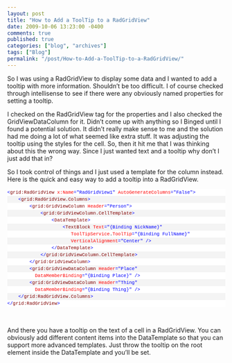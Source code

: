 ```yaml
---
layout: post
title: "How to Add a ToolTip to a RadGridView"
date: 2009-10-06 13:23:00 -0400
comments: true
published: true
categories: ["blog", "archives"]
tags: ["Blog"]
permalink: "/post/How-to-Add-a-ToolTip-to-a-RadGridView/"
---
```

<!-- more -->

<p>So I was using a RadGridView to display some data and I wanted to add a tooltip with more information. Shouldn&rsquo;t be too difficult. I of course checked through intellisense to see if there were any obviously named properties for setting a tooltip.</p>
<p>I checked on the RadGridView tag for the properties and I also checked the GridViewDataColumn for it. Didn&rsquo;t come up with anything so I Binged until I found a potential solution. It didn&rsquo;t really make sense to me and the solution had me doing a lot of what seemed like extra stuff. It was adjusting the tooltip using the styles for the cell. So, then it hit me that I was thinking about this the wrong way. Since I just wanted text and a tooltip why don&rsquo;t I just add that in?</p>
<p>So I took control of things and I just used a template for the column instead. Here is the quick and easy way to add a tooltip into a RadGridView.</p>
<div id="codeSnippetWrapper">
<div id="codeSnippet" style="text-align: left; line-height: 12pt; background-color: #f4f4f4; width: 100%; font-family: 'Courier New', courier, monospace; direction: ltr; color: black; font-size: 8pt; overflow: visible; border-style: none; padding: 0px;">
<pre style="text-align: left; line-height: 12pt; background-color: white; margin: 0em; width: 100%; font-family: 'Courier New', courier, monospace; direction: ltr; color: black; font-size: 8pt; overflow: visible; border-style: none; padding: 0px;"><span style="color: #0000ff">&lt;</span><span style="color: #800000">grid:RadGridView</span> <span style="color: #ff0000">x:Name</span><span style="color: #0000ff">="RadGridView1"</span> <span style="color: #ff0000">AutoGenerateColumns</span><span style="color: #0000ff">="False"</span><span style="color: #0000ff">&gt;</span>            </pre>
<!--CRLF-->
<pre style="text-align: left; line-height: 12pt; background-color: #f4f4f4; margin: 0em; width: 100%; font-family: 'Courier New', courier, monospace; direction: ltr; color: black; font-size: 8pt; overflow: visible; border-style: none; padding: 0px;">    <span style="color: #0000ff">&lt;</span><span style="color: #800000">grid:RadGridView.Columns</span><span style="color: #0000ff">&gt;</span></pre>
<!--CRLF-->
<pre style="text-align: left; line-height: 12pt; background-color: white; margin: 0em; width: 100%; font-family: 'Courier New', courier, monospace; direction: ltr; color: black; font-size: 8pt; overflow: visible; border-style: none; padding: 0px;">        <span style="color: #0000ff">&lt;</span><span style="color: #800000">grid:GridViewColumn</span> <span style="color: #ff0000">Header</span><span style="color: #0000ff">="Person"</span><span style="color: #0000ff">&gt;</span></pre>
<!--CRLF-->
<pre style="text-align: left; line-height: 12pt; background-color: #f4f4f4; margin: 0em; width: 100%; font-family: 'Courier New', courier, monospace; direction: ltr; color: black; font-size: 8pt; overflow: visible; border-style: none; padding: 0px;">            <span style="color: #0000ff">&lt;</span><span style="color: #800000">grid:GridViewColumn.CellTemplate</span><span style="color: #0000ff">&gt;</span></pre>
<!--CRLF-->
<pre style="text-align: left; line-height: 12pt; background-color: white; margin: 0em; width: 100%; font-family: 'Courier New', courier, monospace; direction: ltr; color: black; font-size: 8pt; overflow: visible; border-style: none; padding: 0px;">                <span style="color: #0000ff">&lt;</span><span style="color: #800000">DataTemplate</span><span style="color: #0000ff">&gt;</span></pre>
<!--CRLF-->
<pre style="text-align: left; line-height: 12pt; background-color: #f4f4f4; margin: 0em; width: 100%; font-family: 'Courier New', courier, monospace; direction: ltr; color: black; font-size: 8pt; overflow: visible; border-style: none; padding: 0px;">                    <span style="color: #0000ff">&lt;</span><span style="color: #800000">TextBlock</span> <span style="color: #ff0000">Text</span><span style="color: #0000ff">="{Binding NickName}"</span> </pre>
<!--CRLF-->
<pre style="text-align: left; line-height: 12pt; background-color: white; margin: 0em; width: 100%; font-family: 'Courier New', courier, monospace; direction: ltr; color: black; font-size: 8pt; overflow: visible; border-style: none; padding: 0px;">                       <span style="color: #ff0000">ToolTipService</span>.<span style="color: #ff0000">ToolTip</span><span style="color: #0000ff">="{Binding FullName}"</span> </pre>
<!--CRLF-->
<pre style="text-align: left; line-height: 12pt; background-color: #f4f4f4; margin: 0em; width: 100%; font-family: 'Courier New', courier, monospace; direction: ltr; color: black; font-size: 8pt; overflow: visible; border-style: none; padding: 0px;">                       <span style="color: #ff0000">VerticalAlignment</span><span style="color: #0000ff">="Center"</span> <span style="color: #0000ff">/&gt;</span></pre>
<!--CRLF-->
<pre style="text-align: left; line-height: 12pt; background-color: white; margin: 0em; width: 100%; font-family: 'Courier New', courier, monospace; direction: ltr; color: black; font-size: 8pt; overflow: visible; border-style: none; padding: 0px;">                <span style="color: #0000ff">&lt;/</span><span style="color: #800000">DataTemplate</span><span style="color: #0000ff">&gt;</span></pre>
<!--CRLF-->
<pre style="text-align: left; line-height: 12pt; background-color: #f4f4f4; margin: 0em; width: 100%; font-family: 'Courier New', courier, monospace; direction: ltr; color: black; font-size: 8pt; overflow: visible; border-style: none; padding: 0px;">            <span style="color: #0000ff">&lt;/</span><span style="color: #800000">grid:GridViewColumn.CellTemplate</span><span style="color: #0000ff">&gt;</span></pre>
<!--CRLF-->
<pre style="text-align: left; line-height: 12pt; background-color: white; margin: 0em; width: 100%; font-family: 'Courier New', courier, monospace; direction: ltr; color: black; font-size: 8pt; overflow: visible; border-style: none; padding: 0px;">        <span style="color: #0000ff">&lt;/</span><span style="color: #800000">grid:GridViewColumn</span><span style="color: #0000ff">&gt;</span></pre>
<!--CRLF-->
<pre style="text-align: left; line-height: 12pt; background-color: #f4f4f4; margin: 0em; width: 100%; font-family: 'Courier New', courier, monospace; direction: ltr; color: black; font-size: 8pt; overflow: visible; border-style: none; padding: 0px;">        <span style="color: #0000ff">&lt;</span><span style="color: #800000">grid:GridViewDataColumn</span> <span style="color: #ff0000">Header</span><span style="color: #0000ff">="Place"</span> </pre>
<!--CRLF-->
<pre style="text-align: left; line-height: 12pt; background-color: white; margin: 0em; width: 100%; font-family: 'Courier New', courier, monospace; direction: ltr; color: black; font-size: 8pt; overflow: visible; border-style: none; padding: 0px;">          <span style="color: #ff0000">DataMemberBinding</span><span style="color: #0000ff">="{Binding Place}"</span> <span style="color: #0000ff">/&gt;</span></pre>
<!--CRLF-->
<pre style="text-align: left; line-height: 12pt; background-color: #f4f4f4; margin: 0em; width: 100%; font-family: 'Courier New', courier, monospace; direction: ltr; color: black; font-size: 8pt; overflow: visible; border-style: none; padding: 0px;">        <span style="color: #0000ff">&lt;</span><span style="color: #800000">grid:GridViewDataColumn</span> <span style="color: #ff0000">Header</span><span style="color: #0000ff">="Thing"</span> </pre>
<!--CRLF-->
<pre style="text-align: left; line-height: 12pt; background-color: white; margin: 0em; width: 100%; font-family: 'Courier New', courier, monospace; direction: ltr; color: black; font-size: 8pt; overflow: visible; border-style: none; padding: 0px;">          <span style="color: #ff0000">DataMemberBinding</span><span style="color: #0000ff">="{Binding Thing}"</span> <span style="color: #0000ff">/&gt;</span></pre>
<!--CRLF-->
<pre style="text-align: left; line-height: 12pt; background-color: #f4f4f4; margin: 0em; width: 100%; font-family: 'Courier New', courier, monospace; direction: ltr; color: black; font-size: 8pt; overflow: visible; border-style: none; padding: 0px;">    <span style="color: #0000ff">&lt;/</span><span style="color: #800000">grid:RadGridView.Columns</span><span style="color: #0000ff">&gt;</span></pre>
<!--CRLF-->
<pre style="text-align: left; line-height: 12pt; background-color: white; margin: 0em; width: 100%; font-family: 'Courier New', courier, monospace; direction: ltr; color: black; font-size: 8pt; overflow: visible; border-style: none; padding: 0px;"><span style="color: #0000ff">&lt;/</span><span style="color: #800000">grid:RadGridView</span><span style="color: #0000ff">&gt;</span></pre>
<!--CRLF--></div>
</div>
<p>&nbsp;</p>
<p>And there you have a tooltip on the text of a cell in a RadGridView. You can obviously add different content items into the DataTemplate so that you can support more advanced templates. Just throw the tooltip on the root element inside the DataTemplate and you&rsquo;ll be set.</p>
